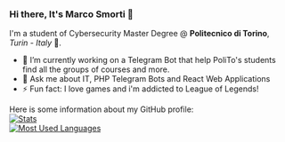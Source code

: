 ### Hi there, It's Marco Smorti 👋

I'm a student of Cybersecurity Master Degree @ **Politecnico di Torino**, *Turin - Italy* 🏫.
* 🔭 I’m currently working on a Telegram Bot that help PoliTo's students find all the groups of courses and more. 
* 💬 Ask me about IT, PHP Telegram Bots and React Web Applications
* ⚡ Fun fact: I love games and i'm addicted to League of Legends!


Here is some information about my GitHub profile:  
[![Stats](https://github-readme-stats.vercel.app/api?username=GrayNeel&hide=stars&count_private=true&include_all_commits=true&custom_title=Stats&show_icons=true&theme=react&hide_border=true)](https://github.com/GrayNeel)  
[![Most Used Languages](https://github-readme-stats.vercel.app/api/top-langs/?username=GrayNeel&layout=compact&langs_count=10&theme=react&hide_border=true)](https://github.com/GrayNeel)  
